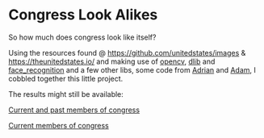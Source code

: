# Congress Look Alikes

So how much does congress look like itself?  

Using the resources found @ https://github.com/unitedstates/images & https://theunitedstates.io/  and making use of [opencv](https://github.com/opencv/opencv), [dlib](https://github.com/davisking/dlib) and [face_recognition](https://github.com/ageitgey/face_recognition#face-recognition) and a few other libs, some code from [Adrian](https://www.pyimagesearch.com) and [Adam](https://medium.com/@ageitgey), I cobbled together this little project.

The results might still be available:

[Current and past members of congress](http://congress-look-alikes.s3-website-us-east-1.amazonaws.com/all.html)

[Current members of congress](http://congress-look-alikes.s3-website-us-east-1.amazonaws.com/current.html)